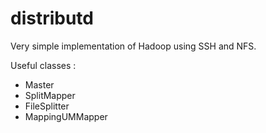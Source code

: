 distributd
==========

Very simple implementation of Hadoop using SSH and NFS.

Useful classes : 

- Master
- SplitMapper
- FileSplitter
- MappingUMMapper
